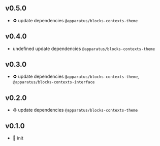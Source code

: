 ## v0.5.0

* ♻️ update dependencies `@apparatus/blocks-contexts-theme`

## v0.4.0

* undefined update dependencies `@apparatus/blocks-contexts-theme`

## v0.3.0

* ♻️ update dependencies `@apparatus/blocks-contexts-theme`, `@apparatus/blocks-contexts-interface`

## v0.2.0

* ♻️ update dependencies `@apparatus/blocks-contexts-theme`

## v0.1.0

* 🐣 init
